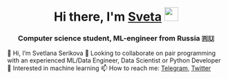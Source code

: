 <h1 align="center">Hi there, I'm <a href=https://hh.ru/resume/0b2899fcff09e9b4010039ed1f4a6730423771 target="_blank">Sveta</a> 
<img src="https://github.com/blackcater/blackcater/raw/main/images/Hi.gif" height="32"/></h1>
<h3 align="center">Computer science student, ML-engineer from Russia 🇷🇺</h3>

<!--
**chtozaserikova/chtozaserikova** is a ✨ _special_ ✨ repository because its `README.md` (this file) appears on your GitHub profile.

Here are some ideas to get you started:

- 🔭 I’m currently working on ...
- 🌱 I’m currently learning ...
- 👯 I’m looking to collaborate on ...
- 🤔 I’m looking for help with ...
- 💬 Ask me about ...
- 📫 How to reach me: ...
- 😄 Pronouns: ...
- ⚡ Fun fact: ...
-->
👋 Hi, I’m Svetlana Serikova
👀 Looking to collaborate on pair programming with an experienced ML/Data Engineer, Data Scientist or Python Developer
💞️ Interested in machine learning 
📫 How to reach me: [Telegram](https://t.me/chtozaserikova), [Twitter](https://twitter.com/chtozaserikova)

